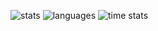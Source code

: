![stats](https://github-readme-stats.vercel.app/api?username=devskar&show_icons=true&theme=onedark)
![languages](https://github-readme-stats.vercel.app/api/top-langs/?username=devskar&langs_count=8&theme=onedark)
![time stats](https://github-readme-stats.vercel.app/api/wakatime?username=devskar&theme=onedark)
